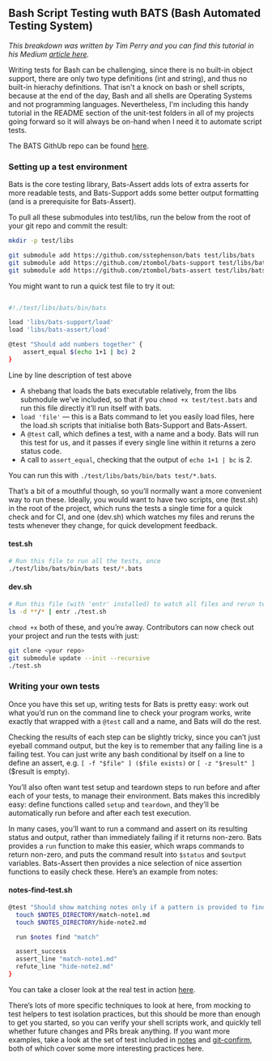 ## Bash Script Testing wuth BATS (Bash Automated Testing System)

*This breakdown was written by Tim Perry and you can find this tutorial in his Medium [article here](https://medium.com/@pimterry/testing-your-shell-scripts-with-bats-abfca9bdc5b9).*

Writing tests for Bash can be challenging, since there is no built-in object support, there are only two type definitions (int and string), and thus no built-in hierachy definitions. That isn't a knock on bash or shell scripts, because at the end of the day, Bash and all shells are Operating Systems and not programming languages. Nevertheless, I'm including this handy tutorial in the README section of the unit-test folders in all of my projects going forward so it will always be on-hand when I need it to automate script tests.

The BATS GithUb repo can be found [here](https://github.com/sstephenson/bats).

### Setting up a test environment
Bats is the core testing library, Bats-Assert adds lots of extra asserts for more readable tests, and Bats-Support adds some better output formatting (and is a prerequisite for Bats-Assert).

To pull all these submodules into test/libs, run the below from the root of your git repo and commit the result:
```bash
mkdir -p test/libs

git submodule add https://github.com/sstephenson/bats test/libs/bats
git submodule add https://github.com/ztombol/bats-support test/libs/bats-support
git submodule add https://github.com/ztombol/bats-assert test/libs/bats-assert
```
You might want to run a quick test file to try it out:
```bash

#!./test/libs/bats/bin/bats

load 'libs/bats-support/load'
load 'libs/bats-assert/load'

@test "Should add numbers together" {
    assert_equal $(echo 1+1 | bc) 2
}
```

Line by line description of test above

* A shebang that loads the bats executable relatively, from the libs submodule we’ve included, so that if you `chmod +x test/test.bats` and run this file directly it’ll run itself with bats.
* `load 'file'` — this is a Bats command to let you easily load files, here the load.sh scripts that initialise both Bats-Support and Bats-Assert.
* A `@test` call, which defines a test, with a name and a body. Bats will run this test for us, and it passes if every single line within it returns a zero status code.
* A call to `assert_equal`, checking that the output of `echo 1+1 | bc` is 2.

You can run this with `./test/libs/bats/bin/bats test/*.bats`.

That’s a bit of a mouthful though, so you’ll normally want a more convenient way to run these. Ideally, you would want to have two scripts, one (test.sh) in the root of the project, which runs the tests a single time for a quick check and for CI, and one (dev.sh) which watches my files and reruns the tests whenever they change, for quick development feedback.
#### test.sh
```bash
# Run this file to run all the tests, once
./test/libs/bats/bin/bats test/*.bats
```

#### dev.sh
```bash
# Run this file (with 'entr' installed) to watch all files and rerun tests on changes
ls -d **/* | entr ./test.sh
```

`chmod +x` both of these, and you’re away. Contributors can now check out your project and run the tests with just:
```bash
git clone <your repo>
git submodule update --init --recursive
./test.sh
```

### Writing your own tests
Once you have this set up, writing tests for Bats is pretty easy: work out what you’d run on the command line to check your program works, write exactly that wrapped with a `@test` call and a name, and Bats will do the rest.

Checking the results of each step can be slightly tricky, since you can’t just eyeball command output, but the key is to remember that any failing line is a failing test. You can just write any bash conditional by itself on a line to define an assert, e.g. `[ -f "$file" ] ($file exists)` or `[ -z "$result" ]` ($result is empty).

You’ll also often want test setup and teardown steps to run before and after each of your tests, to manage their environment. Bats makes this incredibly easy: define functions called `setup` and `teardown`, and they’ll be automatically run before and after each test execution.

In many cases, you’ll want to run a command and assert on its resulting status and output, rather than immediately failing if it returns non-zero. Bats provides a `run` function to make this easier, which wraps commands to return non-zero, and puts the command result into `$status` and `$output` variables. Bats-Assert then provides a nice selection of nice assertion functions to easily check these. Here’s an example from notes:
#### notes-find-test.sh
```bash
@test "Should show matching notes only if a pattern is provided to find" {
  touch $NOTES_DIRECTORY/match-note1.md
  touch $NOTES_DIRECTORY/hide-note2.md

  run $notes find "match"

  assert_success
  assert_line "match-note1.md"
  refute_line "hide-note2.md"
}
```
You can take a closer look at the real test in action [here](https://github.com/pimterry/notes/blob/5a6eb9c/test/test-find.bats#L43-L52).

There’s lots of more specific techniques to look at here, from mocking to test helpers to test isolation practices, but this should be more than enough to get you started, so you can verify your shell scripts work, and quickly tell whether future changes and PRs break anything. If you want more examples, take a look at the set of test included in [notes](https://github.com/pimterry/notes/tree/master/test) and [git-confirm](https://github.com/pimterry/git-confirm/tree/master/test), both of which cover some more interesting practices here.
